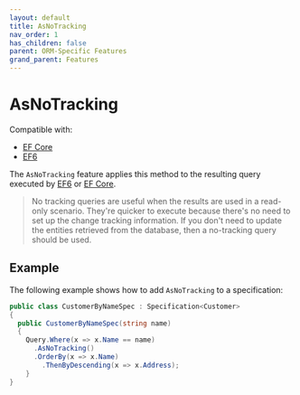 ```yaml
---
layout: default
title: AsNoTracking
nav_order: 1
has_children: false
parent: ORM-Specific Features
grand_parent: Features
---
```


# AsNoTracking

Compatible with:

- [EF Core](https://www.nuget.org/packages/Ardalis.Specification.EntityFrameworkCore/)
- [EF6](https://www.nuget.org/packages/Ardalis.Specification.EntityFramework6/)

The `AsNoTracking` feature applies this method to the resulting query executed by [EF6](https://docs.microsoft.com/en-us/dotnet/api/system.data.entity.dbextensions.asnotracking) or [EF Core](https://docs.microsoft.com/en-us/ef/core/querying/tracking#no-tracking-queries).

> No tracking queries are useful when the results are used in a read-only scenario. They're quicker to execute because there's no need to set up the change tracking information. If you don't need to update the entities retrieved from the database, then a no-tracking query should be used.

## Example

The following example shows how to add `AsNoTracking` to a specification:

```csharp
public class CustomerByNameSpec : Specification<Customer>
{
  public CustomerByNameSpec(string name)
  {
    Query.Where(x => x.Name == name)
      .AsNoTracking()
      .OrderBy(x => x.Name)
        .ThenByDescending(x => x.Address);
    }
}
```
